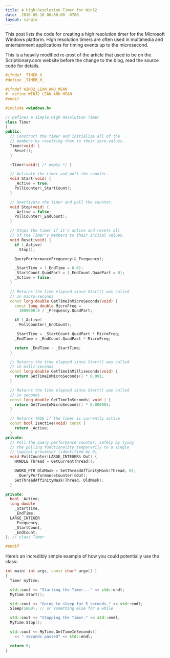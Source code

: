 ```yaml
---
title: A High-Resolution Timer for Win32
date:  2010-09-10 00:00:00 -0700
layout: single
---
```


This post lists the code for creating a high resolution timer for the Microsoft Windows platform. High resolution timers are often used in multimedia and entertainment applications for timing events up to the microsecond.

This is a heavily modified re-post of the article that used to be on the Scriptionary.com website before the change to the blog, read the source code for details.

<!--more-->

```c++
#ifndef _TIMER_H_
#define _TIMER_H_

#ifndef WIN32_LEAN_AND_MEAN
#  define WIN32_LEAN_AND_MEAN
#endif

#include <windows.h>

// Defines a simple High Resolution Timer
class Timer
{
public:
  // Construct the timer and initialize all of the
  // members by resetting them to their zero-values.
  Timer(void) {
    Reset();
  }

  ~Timer(void){ /* empty */ }

  // Activate the timer and poll the counter.
  void Start(void) {
    _Active = true;
    PollCounter(_StartCount);
  }

  // Deactivate the timer and poll the counter.
  void Stop(void) {
    _Active = false;
    PollCounter(_EndCount);
  }

  // Stops the timer if it's active and resets all
  // of the Timer's members to their initial values.
  void Reset(void) {
    if (_Active)
      Stop();

    QueryPerformanceFrequency(&_Frequency);

    _StartTime = (_EndTime = 0.0);
    _StartCount.QuadPart = (_EndCount.QuadPart = 0);
    _Active = false;
  }

  // Returns the time elapsed since Start() was called
  // in micro-seconds
  const long double GetTimeInMicroSeconds(void) {
    const long double MicroFreq =
      1000000.0 / _Frequency.QuadPart;

    if (_Active)
      PollCounter(_EndCount);

    _StartTime = _StartCount.QuadPart * MicroFreq;
    _EndTime = _EndCount.QuadPart * MicroFreq;

    return _EndTime - _StartTime;
  }

  // Returns the time elapsed since Start() was called
  // in milli-seconds
  const long double GetTimeInMilliseconds(void) {
    return GetTimeInMicroSeconds() * 0.001;
  }

  // Returns the time elapsed since Start() was called
  // in seconds
  const long double GetTimeInSeconds( void ) {
    return GetTimeInMicroSeconds() * 0.000001;
  }

  // Returns TRUE if the Timer is currently active
  const bool IsActive(void) const {
    return _Active;
  }
private:
  // Poll the query performance counter, safely by tying
  // the polling functionality temporarily to a single
  // logical processor (identified by 0).
  void PollCounter(LARGE_INTEGER& Out) {
    HANDLE Thread = GetCurrentThread();

    DWORD_PTR OldMask = SetThreadAffinityMask(Thread, 0);
      QueryPerformanceCounter(&Out);
    SetThreadAffinityMask(Thread, OldMask);
  }

private:
  bool _Active;
  long double
    _StartTime,
    _EndTime;
  LARGE_INTEGER
    _Frequency,
    _StartCount,
    _EndCount;
}; // class Timer

#endif
```

Here’s an incredibly simple example of how you could potentially use the class:

```c++
int main( int argc, const char* argv[] )
{
  Timer myTime;

  std::cout << "Starting the Timer..." << std::endl;
  MyTime.Start();

  std::cout << "Going to sleep for 5 seconds." << std::endl;
  Sleep(5000); // or something else for a while

  std::cout << "Stopping the Timer." << std::endl;
  MyTime.Stop();

  std::cout << MyTime.GetTimeInSeconds()
    << " seconds passed" << std::endl;

  return 0;
}
```
